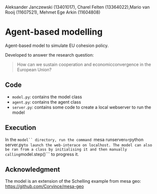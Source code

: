 Aleksander Janczewski (13401017), Charel Felten (13364022),Mario van Rooij (11607521), Mehmet Ege Arkin (11604808)

# Agent-based modelling

Agent-based model to simulate EU cohesion policy.

Developed to answer the research question: 

> How can we sustain cooperation and economicconvergence in the European Union?

## Code

- ```model.py```: contains the model class
- ```agent.py```: contains the agent class
- ```server.py```: contains some code to create a local webserver to run the model

## Execution

In the ```model`` directory, run the command ```mesa runserver``` or ```python server.py``` to launch the web-interace on localhost. The model can also be ran from a class by initialising it and then manually calling ```model.step()``` to progress it.

## Acknowledgment

The model is an extension of the Schelling example from mesa geo: https://github.com/Corvince/mesa-geo






